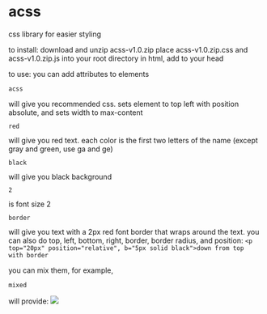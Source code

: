 # acss
css library for easier styling

to install:
download and unzip acss-v1.0.zip
place acss-v1.0.zip.css and acss-v1.0.zip.js into your root directory
in html, add <code><script src="acss.js"></script></code> to your head


to use:
you can add attributes to elements

<code><p a>acss</p></code>will give you recommended css. sets element to top left with position absolute, and sets width to max-content
<code><p t-re>red</p></code> will give you red text. each color is the first two letters of the name (except gray and green, use ga and ge)
<code><p b-bl>black</p></code> will give you black background
<code><p fs="2rem">2</p></code>is font size 2
<code><p f-bw="2px" f-bc="red">border</p></code> will give you text with a 2px red font border that wraps around the text.
you can also do top, left, bottom, right, border, border radius, and position: <code><p top="20px" position="relative", b="5px solid black">down from top with border</p></code>

you can mix them, for example,
<code><p a t-si b-bl position="relative" top="20px" left="10px" f-bw="2px" f-bc="red" fs="3rem" b="5px solid green" br="15px">mixed</p></code> will provide:
<img src="https://i.imgur.com/Tv9sTIe.png">
